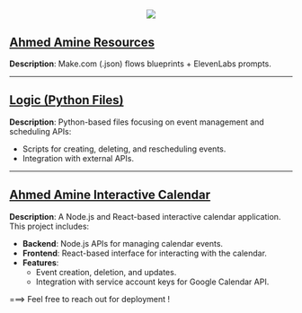 <h1 align="center">
    <img src="https://readme-typing-svg.herokuapp.com/?font=Righteous&size=50&center=true&vCenter=true&width=800&height=100&duration=4000&lines=NewCo+%2F+Unit-T+==>+Voice+Bot&color=000000" />
</h1>


                                                                          


## [Ahmed Amine Resources](https://github.com/LK773M/ahmed-amine-resources.git)
**Description**: Make.com (.json) flows blueprints + ElevenLabs prompts.

---

## [Logic (Python Files)](https://github.com/LK773M/ahmed_amine_logic_python_files.git)
**Description**: Python-based files focusing on event management and scheduling APIs:
- Scripts for creating, deleting, and rescheduling events.
- Integration with external APIs.

---

## [Ahmed Amine Interactive Calendar](https://github.com/LK773M/_ahmed_amine_interactive_calendar.git)
**Description**: A Node.js and React-based interactive calendar application. This project includes:
- **Backend**: Node.js APIs for managing calendar events.
- **Frontend**: React-based interface for interacting with the calendar.
- **Features**:
  - Event creation, deletion, and updates.
  - Integration with service account keys for Google Calendar API.


===> Feel free to reach out for deployment !
